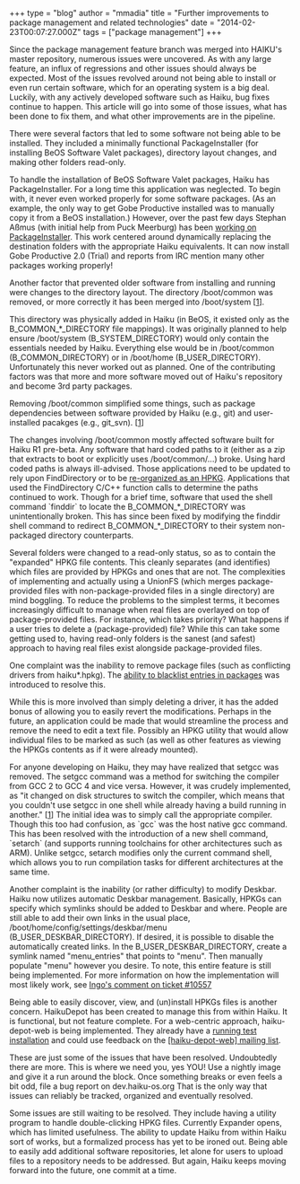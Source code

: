 +++
type = "blog"
author = "mmadia"
title = "Further improvements to package management and related technologies"
date = "2014-02-23T00:07:27.000Z"
tags = ["package management"]
+++

<p>
Since the package management feature branch was merged into HAIKU's
master repository, numerous issues were uncovered. As with any large
feature, an influx of regressions and other issues should always be expected.
Most of the issues revolved around not being able to install or even
run certain software, which for an operating system is a big deal.
Luckily, with any actively developed software such as Haiku, bug fixes
continue to happen. This article will go into some of those issues, what
has been done to fix them, and what other improvements are in the pipeline.
</p>
<!--break-->
<p>
There were several factors that led to some software not being able to be installed.
They included a minimally functional PackageInstaller (for installing BeOS Software Valet packages),
directory layout changes, and making other folders read-only.
</p>
<p>
To handle the installation of BeOS Software Valet packages, Haiku has PackageInstaller.
For a long time this application was neglected. To begin with, it never even worked properly for some software packages.
(As an example, the only way to get Gobe Productive installed was to manually copy it from a BeOS installation.)
However, over the past few days Stephan Aßmus (with initial help from Puck Meerburg) has been <a href="http://cgit.haiku-os.org/haiku/log/src/apps/packageinstaller">working on PackageInstaller</a>.
This work centered around dynamically replacing the destination folders with the appropriate Haiku equivalents.
It can now install Gobe Productive 2.0 (Trial) and reports from IRC mention many other packages working properly!
</p>
<p>
Another factor that prevented older software from installing and running were changes to the directory layout.
The directory /boot/common was removed, or more correctly it has been merged into /boot/system [<a href="https://dev.haiku-os.org/wiki/PackageManagement/DirectoryStructure">1</a>].
</p>
<div class="alert alert-info">
This directory was physically added in Haiku (in BeOS, it existed only as the B_COMMON_*_DIRECTORY file mappings).
It was originally planned to help ensure /boot/system (B_SYSTEM_DIRECTORY) would only contain the essentials needed by Haiku.
Everything else would be in /boot/common (B_COMMON_DIRECTORY) or in /boot/home (B_USER_DIRECTORY).
Unfortunately this never worked out as planned.
One of the contributing factors was that more and more software moved out of Haiku's repository and become 3rd party packages.
</div>
<p>
Removing /boot/common simplified some things, such as package dependencies between software provided by Haiku (e.g., git)
and user-installed pacakges (e.g., git_svn). [<a href="http://www.freelists.org/post/haiku-development/Removing-bootcommon">1</a>]
</p>
<p>
The changes involving /boot/common mostly affected software built for Haiku R1 pre-beta.
Any software that hard coded paths to it (either as a zip that extracts to boot or explicitly uses /boot/common/...) broke.
Using hard coded paths is always ill-advised.
Those applications need to be updated to rely upon FindDirectory or to be <a href="/guides/daily-tasks/install-applications">re-organized as an HPKG</a>.
Applications that used the FindDirectory C/C++ function calls to determine the paths continued to work.
Though for a brief time, software that used the shell command `finddir` to locate the B_COMMON_*_DIRECTORY was unintentionally broken.
This has since been fixed by modifying the finddir shell command to redirect B_COMMON_*_DIRECTORY to their system non-packaged directory counterparts.
</p>
<p>
Several folders were changed to a read-only status, so as to contain the "expanded" HPKG file contents.
This cleanly separates (and identifies) which files are provided by HPKGs and ones that are not.
The complexities of implementing and actually using a UnionFS 
(which merges package-provided files with non-package-provided files in a single directory)
are mind boggling. To reduce the problems to the simplest terms, it becomes increasingly difficult to manage when 
real files are overlayed on top of package-provided files. For instance, which takes priority? What happens if a user tries to delete a (package-provided) file? 
While this can take some getting used to, having read-only folders is the sanest (and safest) approach to having real files exist alongside package-provided files.
</p>
<p>
One complaint was the inability to remove package files (such as conflicting drivers from haiku*.hpkg).
The <a href="/guides/daily-tasks/blacklist-packages">ability to blacklist entries in packages</a> was introduced to resolve this.

While this is more involved than simply deleting a driver, it has the added bonus of allowing you to easily revert the modifications.
Perhaps in the future, an application could be made that would streamline the process and remove the need to edit a text file.
Possibly an HPKG utility that would allow individual files to be marked as such (as well as other features as viewing the HPKGs contents as if it were already mounted).
</p>
<p>
For anyone developing on Haiku, they may have realized that setgcc was removed.
The setgcc command was a method for switching the compiler from GCC 2 to GCC 4 and vice versa.
However, it was crudely implemented, as "it changed on disk structures to switch the compiler, which means that you couldn't use setgcc in one shell while already having a build running in another." [<a href="https://dev.haiku-os.org/ticket/10014#comment:1">1</a>]
The initial idea was to simply call the appropriate compiler.
Though this too had confusion, as `gcc` was the host native gcc command.
This has been resolved with the introduction of a new shell command, `setarch` (and supports running toolchains for other architectures such as ARM).
Unlike setgcc, setarch modifies only the current command shell, which allows you to run compilation tasks for different architectures at the same time.
</p>
<p>
Another complaint is the inability (or rather difficulty) to modify Deskbar. Haiku now utilizes automatic Deskbar management.
Basically, HPKGs can specify which symlinks should be added to Deskbar and where.
People are still able to add their own links in the usual place, /boot/home/config/settings/deskbar/menu (B_USER_DESKBAR_DIRECTORY).
If desired, it is possible to disable the automatically created links. In the B_USER_DESKBAR_DIRECTORY, create a symlink named "menu_entries" that points to "menu".
Then manually populate "menu" however you desire. To note, this entire feature is still being implemented. For more information on how the implementation will most likely work, see <a href="https://dev.haiku-os.org/ticket/10557#comment:5">Ingo's comment on ticket #10557</a>
</p>
<p>
Being able to easily discover, view, and (un)install HPKGs files is another concern.
HaikuDepot has been created to manage this from within Haiku. It is functional, but not feature complete.
For a web-centric approach, haiku-depot-web is being implemented.
They already have a <a href="https://depot.haiku-os.org">running test installation</a> and could use feedback on the <a href="http://www.freelists.org/list/haiku-depot-web">[haiku-depot-web] mailing list</a>.
</p>
<p>
These are just some of the issues that have been resolved. Undoubtedly there are more. This is where we need you, yes YOU!
Use a nightly image and give it a run around the block. Once something breaks or even feels a bit odd, file a bug report on dev.haiku-os.org
That is the only way that issues can reliably be tracked, organized and eventually resolved.
</p>
<p>
Some issues are still waiting to be resolved.
They include having a utility program to handle double-clicking HPKG files. Currently Expander opens, which has limited usefulness.
The ability to update Haiku from within Haiku sort of works, but a formalized process has yet to be ironed out.
Being able to easily add additional software repositories, let alone for users to upload files to a repository needs to be addressed.
But again, Haiku keeps moving forward into the future, one commit at a time.
</p>